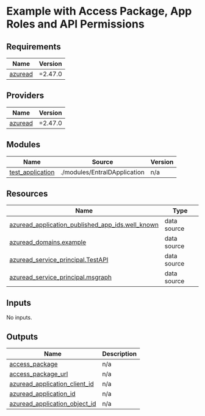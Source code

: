 # Example with Access Package, App Roles and API Permissions

## Requirements

| Name | Version |
|------|---------|
| <a name="requirement_azuread"></a> [azuread](#requirement\_azuread) | =2.47.0 |

## Providers

| Name | Version |
|------|---------|
| <a name="provider_azuread"></a> [azuread](#provider\_azuread) | =2.47.0 |

## Modules

| Name | Source | Version |
|------|--------|---------|
| <a name="module_test_application"></a> [test\_application](#module\_test\_application) | ./modules/EntraIDApplication | n/a |

## Resources

| Name | Type |
|------|------|
| [azuread_application_published_app_ids.well_known](https://registry.terraform.io/providers/hashicorp/azuread/2.47.0/docs/data-sources/application_published_app_ids) | data source |
| [azuread_domains.example](https://registry.terraform.io/providers/hashicorp/azuread/2.47.0/docs/data-sources/domains) | data source |
| [azuread_service_principal.TestAPI](https://registry.terraform.io/providers/hashicorp/azuread/2.47.0/docs/data-sources/service_principal) | data source |
| [azuread_service_principal.msgraph](https://registry.terraform.io/providers/hashicorp/azuread/2.47.0/docs/data-sources/service_principal) | data source |

## Inputs

No inputs.

## Outputs

| Name | Description |
|------|-------------|
| <a name="output_access_package"></a> [access\_package](#output\_access\_package) | n/a |
| <a name="output_access_package_url"></a> [access\_package\_url](#output\_access\_package\_url) | n/a |
| <a name="output_azuread_application_client_id"></a> [azuread\_application\_client\_id](#output\_azuread\_application\_client\_id) | n/a |
| <a name="output_azuread_application_id"></a> [azuread\_application\_id](#output\_azuread\_application\_id) | n/a |
| <a name="output_azuread_application_object_id"></a> [azuread\_application\_object\_id](#output\_azuread\_application\_object\_id) | n/a |